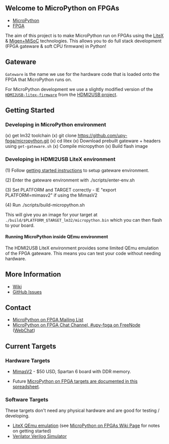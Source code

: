 ## Welcome to MicroPython on FPGAs

* [MicroPython](http://micropython.org/)
* [FPGA](https://en.wikipedia.org/wiki/Field-programmable_gate_array)

The aim of this project is to make MicroPython run on FPGAs using the [LiteX](https://github.com/enjoy-digital/litex) & [Migen+MiSoC](http://m-labs.hk/gateware.html) technologies. This allows you to do full stack development (FPGA gateware & soft CPU firmware) in Python!

## Gateware

`Gateware` is the name we use for the hardware code that is loaded onto the FPGA that MicroPython runs on.

For MicroPython development we use a slightly modified version of the [`HDMI2USB-litex-firmware`](https://github.com/timvideos/HDMI2USB-litex-firmware) from the [HDMI2USB project](https://hdmi2usb.tv).

## Getting Started

### Developing in MicroPython environment

 (x) get lm32 toolchain
 (x) git clone https://github.com/upy-fpga/micropython.git
 (x) cd litex
 (x) Download prebuilt gateware + headers using `get-gateware.sh`
 (x) Compile micropython
 (x) Build flash image


### Developing in HDMI2USB LiteX environment

 (1) Follow [getting started instructions](https://github.com/upy-fpga/upy-fpga-litex-gateware/blob/master/getting-started.md) to setup gateware environment.

 (2) Enter the gateware environment with ./scripts/enter-env.sh

 (3) Set PLATFORM and TARGET correctly - IE "export PLATFORM=mimasv2" if using the MimasV2

 (4) Run ./scripts/build-micropython.sh

This will give you an image for your target at `./build/$PLATFORM_$TARGET_lm32/micropython.bin` which you can then flash to your board.

#### Running MicroPython inside QEmu environment

The HDMI2USB LiteX environment provides some limited QEmu emulation of the FPGA gateware. This means you can test your code without needing hardware.


## More Information

 * [Wiki](https://github.com/upy-fpga/issues-wiki/wiki)
 * [GitHub Issues](https://github.com/upy-fpga/issues-wiki/issues)

## Contact

 * [MicroPython on FPGA Mailing List](https://groups.google.com/forum/#!forum/upy-fpga/join)
 * [MicroPython on FPGA Chat Channel, #upy-fpga on FreeNode](irc://irc.freenode.net/#upy-fpga) ([WebChat](https://webchat.freenode.net/?channels=#upy-fpga))

## Current Targets

### Hardware Targets

 * [MimasV2](http://numato.com/mimas-v2-spartan-6-fpga-development-board-with-ddr-sdram/) - $50 USD, Spartan 6 board with DDR memory.
 
 * Future [MicroPython on FPGA targets are documented in this spreadsheet](https://docs.google.com/spreadsheets/d/10aMU7oPXAhfRbQEVXkMQlRsin2yCkN39B6W1KXiR6d4/edit#gid=0).
 
### Software Targets

These targets don't need any physical hardware and are good for testing / developing.

 * [LiteX QEmu emulation](https://github.com/shenki/qemu-litex) (see [MicroPython on FPGAs Wiki Page](https://github.com/shenki/micropython/wiki/Micropython-on-FPGAs) for notes on getting started)
 * [Verilator Verilog Simulator](https://www.veripool.org/wiki/verilator)
